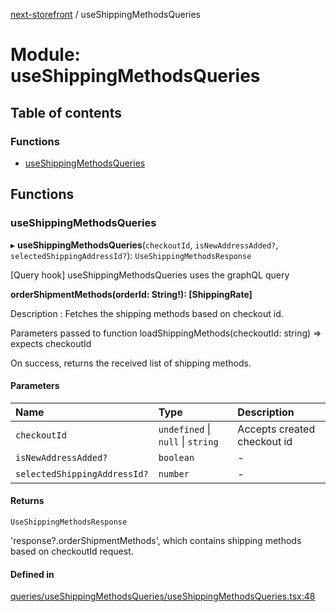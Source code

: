 [next-storefront](../README.md) / useShippingMethodsQueries

# Module: useShippingMethodsQueries

## Table of contents

### Functions

- [useShippingMethodsQueries](useShippingMethodsQueries.md#useshippingmethodsqueries)

## Functions

### useShippingMethodsQueries

▸ **useShippingMethodsQueries**(`checkoutId`, `isNewAddressAdded?`, `selectedShippingAddressId?`): `UseShippingMethodsResponse`

[Query hook] useShippingMethodsQueries uses the graphQL query

<b>orderShipmentMethods(orderId: String!): [ShippingRate]</b>

Description : Fetches the shipping methods based on checkout id.

Parameters passed to function loadShippingMethods(checkoutId: string) => expects checkoutId

On success, returns the received list of shipping methods.

#### Parameters

| Name                         | Type                              | Description                 |
| :--------------------------- | :-------------------------------- | :-------------------------- |
| `checkoutId`                 | `undefined` \| `null` \| `string` | Accepts created checkout id |
| `isNewAddressAdded?`         | `boolean`                         | -                           |
| `selectedShippingAddressId?` | `number`                          | -                           |

#### Returns

`UseShippingMethodsResponse`

'response?.orderShipmentMethods', which contains shipping methods based on checkoutId request.

#### Defined in

[queries/useShippingMethodsQueries/useShippingMethodsQueries.tsx:48](https://github.com/KiboSoftware/nextjs-storefront/blob/973d553/hooks/queries/useShippingMethodsQueries/useShippingMethodsQueries.tsx#L48)
